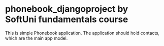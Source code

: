 # phonebook_djangoproject by SoftUni fundamentals course

This is simple Phonebook application. The application should hold contacts, which are the main app model.